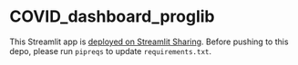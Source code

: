 # COVID_dashboard_proglib

This Streamlit app is [deployed on Streamlit Sharing](https://share.streamlit.io/).
Before pushing to this depo, please run `pipreqs` to update `requirements.txt`.
